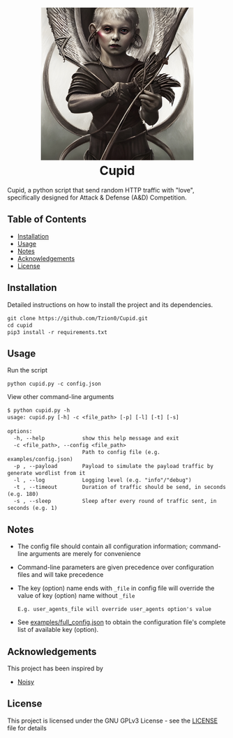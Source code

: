 <h1 align="center">
  <br>
  <a href="https://github.com/Tzion0/Cupid"><img src="https://github.com/Tzion0/Cupid/blob/main/cupid-logo.jpg" width="350" height="350" alt="Cupid"></a>
  <br>
  Cupid
  <br>
</h1>

Cupid, a python script that send random HTTP traffic with "love", specifically designed for Attack & Defense (A&D) Competition.

## Table of Contents

- [Installation](#installation)
- [Usage](#usage)
- [Notes](#notes)
- [Acknowledgements](#acknowledgements)
- [License](#license)

## Installation

Detailed instructions on how to install the project and its dependencies.
```
git clone https://github.com/Tzion0/Cupid.git
cd cupid
pip3 install -r requirements.txt
```

## Usage

Run the script
```
python cupid.py -c config.json
```
View other command-line arguments
```
$ python cupid.py -h
usage: cupid.py [-h] -c <file_path> [-p] [-l] [-t] [-s]

options:
  -h, --help            show this help message and exit
  -c <file_path>, --config <file_path>
                        Path to config file (e.g. examples/config.json)
  -p , --payload        Payload to simulate the payload traffic by generate wordlist from it
  -l , --log            Logging level (e.g. "info"/"debug")
  -t , --timeout        Duration of traffic should be send, in seconds (e.g. 180)
  -s , --sleep          Sleep after every round of traffic sent, in seconds (e.g. 1)
```

## Notes

- The config file should contain all configuration information; command-line arguments are merely for convenience
- Command-line parameters are given precedence over configuration files and will take precedence
- The key (option) name ends with `_file` in config file will override the value of key (option) name without `_file`

    ```
    E.g. user_agents_file will override user_agents option's value 
    ```
- See [examples/full_config.json](examples/full_config.json) to obtain the configuration file's complete list of available key (option). 

## Acknowledgements

This project has been inspired by
* [Noisy](https://github.com/1tayH/noisy/)

## License

This project is licensed under the GNU GPLv3 License - see the [LICENSE](LICENSE) file for details

